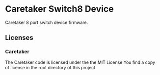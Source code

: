 Caretaker Switch8 Device
========================

Caretaker 8 port switch device firmware.

Licenses
--------

### Caretaker

The Caretaker code is licensed under the the MIT License
You find a copy of license in the root directory of this project
